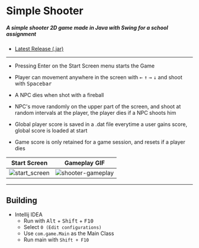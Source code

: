 # Simple Shooter

##### A simple shooter 2D game made in Java with Swing for a school assignment 

- [Latest Release (.jar)](https://github.com/johnvictorfs/simple-shooter/releases/latest)

***

- Pressing Enter on the Start Screen menu starts the Game

- Player can movement anywhere in the screen with <kbd>&larr;</kbd> <kbd>&uarr;</kbd> <kbd>&rarr;</kbd> <kbd>&darr;</kbd> and shoot with <kbd>Spacebar</kbd>

- A NPC dies when shot with a fireball

- NPC's move randomly on the upper part of the screen, and shoot at random intervals at the player, the player dies if a NPC shoots him

- Global player score is saved in a .dat file everytime a user gains score, global score is loaded at start

- Game score is only retained for a game session, and resets if a player dies

|           Start Screen         |           Gameplay GIF             |
| ------------------------------ | ---------------------------------- |
| ![start_screen][start_screen]  | ![shooter-gameplay][gameplay_gif]  |


[start_screen]: https://user-images.githubusercontent.com/37747572/52179720-6b5b6f00-27bc-11e9-9955-3cf120bd8fa6.png

[gameplay_gif]: https://user-images.githubusercontent.com/37747572/52179719-6b5b6f00-27bc-11e9-9239-ca3d4c267a0a.gif

***

## Building

- Intellij IDEA
    - Run with <kbd>Alt</kbd> + <kbd>Shift</kbd> + <kbd>F10</kbd>
    - Select `0 (Edit configurations)`
    - Use `com.game.Main` as the Main Class
    - Run main with `Shift + F10`
